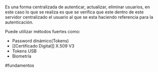 Es una forma centralizada de autenticar, actualizar, eliminar usuarios, en este caso lo que se realiza es que se verifica que este dentro de este servidor centralizado el usuario al que se esta haciendo referencia para la autenticación.

Puede utilizar métodos fuertes como:

- Password dinámico(Tokens)
- [[Certificado Digital]]  X.509 V3
- Tokens USB
- Biometría

#fundamentos 